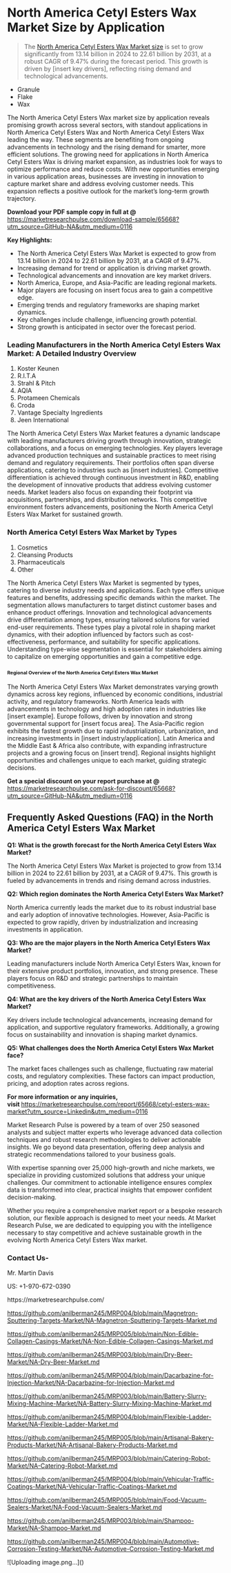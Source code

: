 <h1>North America Cetyl Esters Wax Market&nbsp;Size by Application</h1><blockquote><p>The <a href="https://marketresearchpulse.com/download-sample/65668?utm_source=GitHub-NA&amp;utm_medium=0116">North America Cetyl Esters Wax Market size</a> is set to grow significantly from 13.14 billion in 2024 to 22.61 billion by 2031, at a robust CAGR of 9.47% during the forecast period. This growth is driven by [insert key drivers], reflecting rising demand and technological advancements.</p></blockquote><ul><li>Granule<li> Flake<li> Wax</li></ul><p>The North America Cetyl Esters Wax market size by application reveals promising growth across several sectors, with standout applications in North America Cetyl Esters Wax and North America Cetyl Esters Wax leading the way. These segments are benefiting from ongoing advancements in technology and the rising demand for smarter, more efficient solutions. The growing need for applications in North America Cetyl Esters Wax is driving market expansion, as industries look for ways to optimize performance and reduce costs. With new opportunities emerging in various application areas, businesses are investing in innovation to capture market share and address evolving customer needs. This expansion reflects a positive outlook for the market’s long-term growth trajectory.</p><p><strong>Download your PDF sample copy in full at @ </strong><a href="https://marketresearchpulse.com/download-sample/65668?utm_source=GitHub-NA&amp;utm_medium=0116">https://marketresearchpulse.com/download-sample/65668?utm_source=GitHub-NA&amp;utm_medium=0116</a></p><p><strong>Key Highlights: </strong></p><ul><li>The North America Cetyl Esters Wax Market is expected to grow from 13.14 billion in 2024 to 22.61 billion by 2031, at a CAGR of 9.47%.</li><li>Increasing demand for trend or application is driving market growth.</li><li>Technological advancements and innovation are key market drivers.</li><li>North America, Europe, and Asia-Pacific are leading regional markets.</li><li>Major players are focusing on insert focus area to gain a competitive edge.</li><li>Emerging trends and regulatory frameworks are shaping market dynamics.</li><li>Key challenges include challenge, influencing growth potential.</li><li>Strong growth is anticipated in sector over the forecast period.</li></ul><h3>Leading Manufacturers in the North America Cetyl Esters Wax Market: A Detailed Industry Overview</h3><ol><li>Koster Keunen</li><li>R.I.T.A</li><li>Strahl & Pitch</li><li>AQIA</li><li>Protameen Chemicals</li><li>Croda</li><li>Vantage Specialty Ingredients</li><li>Jeen International</li></ol><div class="flex max-w-full flex-col flex-grow"><div class="min-h-8 text-message flex w-full flex-col items-end gap-2 whitespace-normal break-words [.text-message+&amp;]:mt-5" dir="auto" data-message-author-role="assistant" data-message-id="fd8432e4-4910-450d-b182-61b7bfb0a01f" data-message-model-slug="gpt-4o"><div class="flex w-full flex-col gap-1 empty:hidden first:pt-[3px]"><div class="markdown prose w-full break-words dark:prose-invert light"><p>The North America Cetyl Esters Wax Market features a dynamic landscape with leading manufacturers driving growth through innovation, strategic collaborations, and a focus on emerging technologies. Key players leverage advanced production techniques and sustainable practices to meet rising demand and regulatory requirements. Their portfolios often span diverse applications, catering to industries such as [insert industries]. Competitive differentiation is achieved through continuous investment in R&amp;D, enabling the development of innovative products that address evolving customer needs. Market leaders also focus on expanding their footprint via acquisitions, partnerships, and distribution networks. This competitive environment fosters advancements, positioning the North America Cetyl Esters Wax Market for sustained growth.</p></div></div></div></div><h3>North America Cetyl Esters Wax Market by Types</h3><ol><li>Cosmetics<li> Cleansing Products<li> Pharmaceuticals<li> Other</li></ol><div class="flex max-w-full flex-col flex-grow"><div class="min-h-8 text-message flex w-full flex-col items-end gap-2 whitespace-normal break-words [.text-message+&amp;]:mt-5" dir="auto" data-message-author-role="assistant" data-message-id="084470be-0bb7-4664-bddf-5156b4f41249" data-message-model-slug="gpt-4o-mini"><div class="flex w-full flex-col gap-1 empty:hidden first:pt-[3px]"><div class="markdown prose w-full break-words dark:prose-invert light"><p>The North America Cetyl Esters Wax Market is segmented by types, catering to diverse industry needs and applications. Each type offers unique features and benefits, addressing specific demands within the market. The segmentation allows manufacturers to target distinct customer bases and enhance product offerings. Innovation and technological advancements drive differentiation among types, ensuring tailored solutions for varied end-user requirements. These types play a pivotal role in shaping market dynamics, with their adoption influenced by factors such as cost-effectiveness, performance, and suitability for specific applications. Understanding type-wise segmentation is essential for stakeholders aiming to capitalize on emerging opportunities and gain a competitive edge.</p></div></div></div></div><h3><span style="font-size: 11px;">Regional Overview of the North America Cetyl Esters Wax Market</span></h3><div class="flex max-w-full flex-col flex-grow"><div class="min-h-8 text-message flex w-full flex-col items-end gap-2 whitespace-normal break-words [.text-message+&amp;]:mt-5" dir="auto" data-message-author-role="assistant" data-message-id="e9038762-ce64-4e30-91c9-9bd413514231" data-message-model-slug="gpt-4o-mini"><div class="flex w-full flex-col gap-1 empty:hidden first:pt-[3px]"><div class="markdown prose w-full break-words dark:prose-invert light"><p>The North America Cetyl Esters Wax Market demonstrates varying growth dynamics across key regions, influenced by economic conditions, industrial activity, and regulatory frameworks. North America leads with advancements in technology and high adoption rates in industries like [insert example]. Europe follows, driven by innovation and strong governmental support for [insert focus area]. The Asia-Pacific region exhibits the fastest growth due to rapid industrialization, urbanization, and increasing investments in [insert industry/application]. Latin America and the Middle East &amp; Africa also contribute, with expanding infrastructure projects and a growing focus on [insert trend]. Regional insights highlight opportunities and challenges unique to each market, guiding strategic decisions.</p></div></div></div></div><p><strong>Get a special discount on your report purchase at @ </strong><a href="https://marketresearchpulse.com/ask-for-discount/65668?utm_source=GitHub-NA&amp;utm_medium=0116">https://marketresearchpulse.com/ask-for-discount/65668?utm_source=GitHub-NA&amp;utm_medium=0116</a></p><h2>Frequently Asked Questions (FAQ) in the North America Cetyl Esters Wax Market</h2><p><strong>Q1: What is the growth forecast for the North America Cetyl Esters Wax Market?</strong></p><p>The North America Cetyl Esters Wax Market is projected to grow from 13.14 billion in 2024 to 22.61 billion by 2031, at a CAGR of 9.47%. This growth is fueled by advancements in trends and rising demand across industries.</p><p><strong>Q2: Which region dominates the North America Cetyl Esters Wax Market?</strong></p><p>North America currently leads the market due to its robust industrial base and early adoption of innovative technologies. However, Asia-Pacific is expected to grow rapidly, driven by industrialization and increasing investments in application.</p><p><strong>Q3: Who are the major players in the North America Cetyl Esters Wax Market?</strong></p><p>Leading manufacturers include North America Cetyl Esters Wax, known for their extensive product portfolios, innovation, and strong presence. These players focus on R&amp;D and strategic partnerships to maintain competitiveness.</p><p><strong>Q4: What are the key drivers of the North America Cetyl Esters Wax Market?</strong></p><p>Key drivers include technological advancements, increasing demand for application, and supportive regulatory frameworks. Additionally, a growing focus on sustainability and innovation is shaping market dynamics.</p><p><strong>Q5: What challenges does the North America Cetyl Esters Wax Market face?</strong></p><p>The market faces challenges such as challenge, fluctuating raw material costs, and regulatory complexities. These factors can impact production, pricing, and adoption rates across regions.</p><p><strong>For more information or any inquiries, visit&nbsp;</strong><a href="https://marketresearchpulse.com/report/65668/cetyl-esters-wax-market?utm_source=Linkedin&utm_medium=0116">https://marketresearchpulse.com/report/65668/cetyl-esters-wax-market?utm_source=Linkedin&utm_medium=0116</a></p><p>Market Research Pulse is powered by a team of over 250 seasoned analysts and subject matter experts who leverage advanced data collection techniques and robust research methodologies to deliver actionable insights. We go beyond data presentation, offering deep analysis and strategic recommendations tailored to your business goals.</p><p>With expertise spanning over 25,000 high-growth and niche markets, we specialize in providing customized solutions that address your unique challenges. Our commitment to actionable intelligence ensures complex data is transformed into clear, practical insights that empower confident decision-making.</p><p>Whether you require a comprehensive market report or a bespoke research solution, our flexible approach is designed to meet your needs. At Market Research Pulse, we are dedicated to equipping you with the intelligence necessary to stay competitive and achieve sustainable growth in the evolving North America Cetyl Esters Wax market.</p><h3><strong>Contact Us-</strong></h3><p>Mr. Martin Davis</p><p>US: +1-970-672-0390</p><p>https://marketresearchpulse.com/</p><p><a href="https://github.com/anilberman245/MRP004/blob/main/Magnetron-Sputtering-Targets-Market/NA-Magnetron-Sputtering-Targets-Market.md">https://github.com/anilberman245/MRP004/blob/main/Magnetron-Sputtering-Targets-Market/NA-Magnetron-Sputtering-Targets-Market.md</a></p><p><a href="https://github.com/anilberman245/MRP005/blob/main/Non-Edible-Collagen-Casings-Market/NA-Non-Edible-Collagen-Casings-Market.md">https://github.com/anilberman245/MRP005/blob/main/Non-Edible-Collagen-Casings-Market/NA-Non-Edible-Collagen-Casings-Market.md</a></p><p><a href="https://github.com/anilberman245/MRP003/blob/main/Dry-Beer-Market/NA-Dry-Beer-Market.md">https://github.com/anilberman245/MRP003/blob/main/Dry-Beer-Market/NA-Dry-Beer-Market.md</a></p><p><a href="https://github.com/anilberman245/MRP004/blob/main/Dacarbazine-for-Injection-Market/NA-Dacarbazine-for-Injection-Market.md">https://github.com/anilberman245/MRP004/blob/main/Dacarbazine-for-Injection-Market/NA-Dacarbazine-for-Injection-Market.md</a></p><p><a href="https://github.com/anilberman245/MRP003/blob/main/Battery-Slurry-Mixing-Machine-Market/NA-Battery-Slurry-Mixing-Machine-Market.md">https://github.com/anilberman245/MRP003/blob/main/Battery-Slurry-Mixing-Machine-Market/NA-Battery-Slurry-Mixing-Machine-Market.md</a></p><p><a href="https://github.com/anilberman245/MRP004/blob/main/Flexible-Ladder-Market/NA-Flexible-Ladder-Market.md">https://github.com/anilberman245/MRP004/blob/main/Flexible-Ladder-Market/NA-Flexible-Ladder-Market.md</a></p><p><a href="https://github.com/anilberman245/MRP005/blob/main/Artisanal-Bakery-Products-Market/NA-Artisanal-Bakery-Products-Market.md">https://github.com/anilberman245/MRP005/blob/main/Artisanal-Bakery-Products-Market/NA-Artisanal-Bakery-Products-Market.md</a></p><p><a href="https://github.com/anilberman245/MRP003/blob/main/Catering-Robot-Market/NA-Catering-Robot-Market.md">https://github.com/anilberman245/MRP003/blob/main/Catering-Robot-Market/NA-Catering-Robot-Market.md</a></p><p><a href="https://github.com/anilberman245/MRP004/blob/main/Vehicular-Traffic-Coatings-Market/NA-Vehicular-Traffic-Coatings-Market.md">https://github.com/anilberman245/MRP004/blob/main/Vehicular-Traffic-Coatings-Market/NA-Vehicular-Traffic-Coatings-Market.md</a></p><p><a href="https://github.com/anilberman245/MRP005/blob/main/Food-Vacuum-Sealers-Market/NA-Food-Vacuum-Sealers-Market.md">https://github.com/anilberman245/MRP005/blob/main/Food-Vacuum-Sealers-Market/NA-Food-Vacuum-Sealers-Market.md</a></p><p><a href="https://github.com/anilberman245/MRP003/blob/main/Shampoo-Market/NA-Shampoo-Market.md">https://github.com/anilberman245/MRP003/blob/main/Shampoo-Market/NA-Shampoo-Market.md</a></p><p><a href="https://github.com/anilberman245/MRP004/blob/main/Automotive-Corrosion-Testing-Market/NA-Automotive-Corrosion-Testing-Market.md">https://github.com/anilberman245/MRP004/blob/main/Automotive-Corrosion-Testing-Market/NA-Automotive-Corrosion-Testing-Market.md</a></p>
![Uploading image.png…]()
